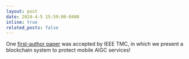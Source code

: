 ```yaml
---
layout: post
date: 2024-4-5 15:59:00-0400
inline: true
related_posts: false
---
```


One [first-author paper](https://arxiv.org/pdf/2404.08899) was accepted by IEEE TMC, in which we present a blockchain system to protect mobile AIGC services!
